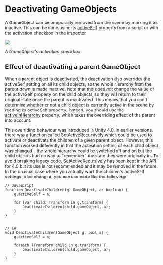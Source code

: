 Deactivating GameObjects
========================


A GameObject can be temporarily removed from the scene by marking it as inactive. This can be done using its [activeSelf](ScriptRef:GameObject-activeSelf.html) property from a script or with the activation checkbox in the inspector

![](http://docwiki.hq.unity3d.com/uploads/Main/GOActiveBox.png)  

_A GameObject's activation checkbox_

Effect of deactivating a parent GameObject
------------------------------------------


When a parent object is deactivated, the deactivation also overrides the <span class=keyword>activeSelf</span> setting on all its child objects, so the whole hierarchy from the parent down is made inactive. Note that this does _not_ change the value of the <span class=keyword>activeSelf</span> property on the child objects, so they will return to their original state once the parent is reactivated. This means that you can't determine whether or not a child object is currently active in the scene by reading its <span class=keyword>activeSelf</span> property. Instead, you should use the [activeInHierarchy](ScriptRef:GameObject-activeInHierarchy.html) property, which takes the overriding effect of the parent into account.

This overriding behaviour was introduced in Unity 4.0. In earlier versions, there was a function called <span class=keyword>SetActiveRecursively</span> which could be used to activate or deactivate the children of a given parent object. However, this function worked differently in that the activation setting of each child object was changed - the whole hierarchy could be switched off and on but the child objects had no way to "remember" the state they were originally in. To avoid breaking legacy code, <span class=keyword>SetActiveRecursively</span> has been kept in the API for 4.0 but its use is not recommended and it may be removed in the future. In the unusual case where you actually want the children's <span class=keyword>activeSelf</span> settings to be changed, you can use code like the following:-

    // JavaScript
    function DeactivateChildren(g: GameObject, a: boolean) {
    	g.activeSelf = a;
    	
    	for (var child: Transform in g.transform) {
    		DeactivateChildren(child.gameObject, a);
    	}
    }
    
    
    // C#
    void DeactivateChildren(GameObject g, bool a) {
    	g.activeSelf = a;
    	
    	foreach (Transform child in g.transform) {
    		DeactivateChildren(child.gameObject, a);
    	}
    }
